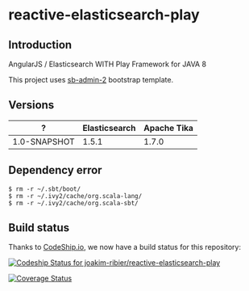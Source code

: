 reactive-elasticsearch-play
===========================

Introduction
------------

AngularJS / Elasticsearch WITH Play Framework for JAVA 8

This project uses [sb-admin-2](http://startbootstrap.com/template-overviews/sb-admin-2/) bootstrap template.


Versions
--------

|  ?             | Elasticsearch | Apache Tika |
|----------------|---------------|-------------|
| 1.0-SNAPSHOT   |     1.5.1     | 1.7.0       |

Dependency error
----------------

```
$ rm -r ~/.sbt/boot/
$ rm -r ~/.ivy2/cache/org.scala-lang/
$ rm -r ~/.ivy2/cache/org.scala-sbt/
```

Build status
------------

Thanks to [CodeShip.io](https://codeship.io/), we now have a build status for this repository:

[ ![Codeship Status for joakim-ribier/reactive-elasticsearch-play](https://codeship.com/projects/d37116b0-6673-0132-0470-66851841475d/status?branch=master)](https://codeship.com/projects/52844)

[![Coverage Status](https://coveralls.io/repos/joakim-ribier/reactive-elasticsearch-play/badge.svg)](https://coveralls.io/r/joakim-ribier/reactive-elasticsearch-play)
